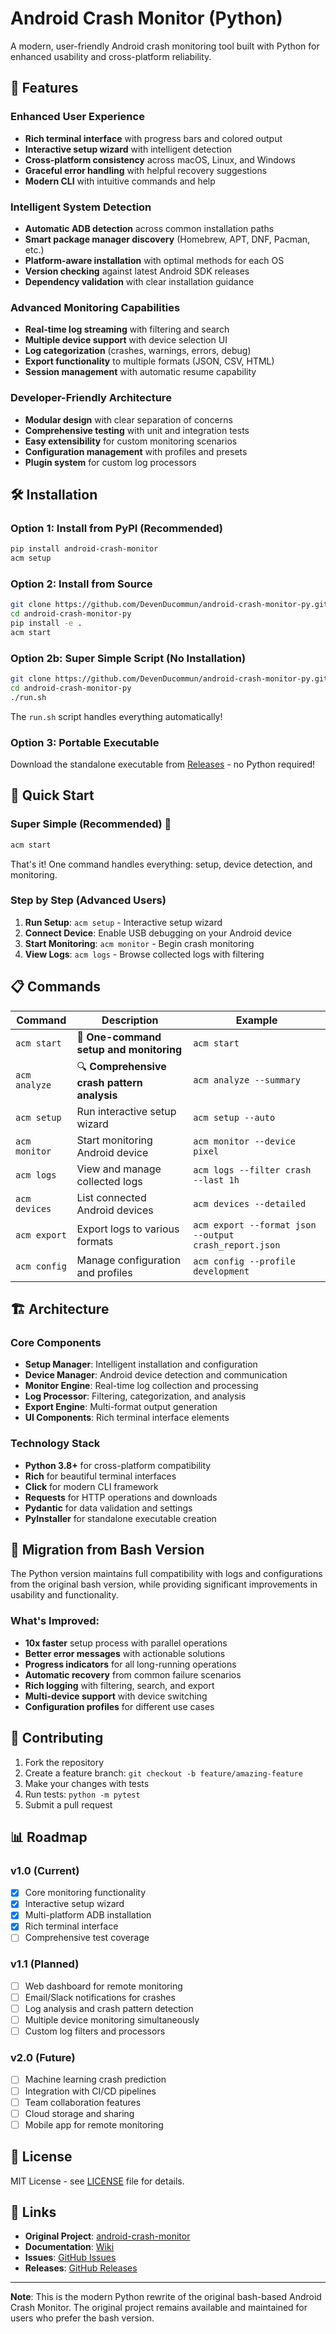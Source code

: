 # Android Crash Monitor (Python)

A modern, user-friendly Android crash monitoring tool built with Python for enhanced usability and cross-platform reliability.

## 🚀 Features

### Enhanced User Experience
- **Rich terminal interface** with progress bars and colored output
- **Interactive setup wizard** with intelligent detection
- **Cross-platform consistency** across macOS, Linux, and Windows
- **Graceful error handling** with helpful recovery suggestions
- **Modern CLI** with intuitive commands and help

### Intelligent System Detection
- **Automatic ADB detection** across common installation paths
- **Smart package manager discovery** (Homebrew, APT, DNF, Pacman, etc.)
- **Platform-aware installation** with optimal methods for each OS
- **Version checking** against latest Android SDK releases
- **Dependency validation** with clear installation guidance

### Advanced Monitoring Capabilities
- **Real-time log streaming** with filtering and search
- **Multiple device support** with device selection UI
- **Log categorization** (crashes, warnings, errors, debug)
- **Export functionality** to multiple formats (JSON, CSV, HTML)
- **Session management** with automatic resume capability

### Developer-Friendly Architecture
- **Modular design** with clear separation of concerns
- **Comprehensive testing** with unit and integration tests
- **Easy extensibility** for custom monitoring scenarios
- **Configuration management** with profiles and presets
- **Plugin system** for custom log processors

## 🛠 Installation

### Option 1: Install from PyPI (Recommended)
```bash
pip install android-crash-monitor
acm setup
```

### Option 2: Install from Source
```bash
git clone https://github.com/DevenDucommun/android-crash-monitor-py.git
cd android-crash-monitor-py
pip install -e .
acm start
```

### Option 2b: Super Simple Script (No Installation)
```bash
git clone https://github.com/DevenDucommun/android-crash-monitor-py.git
cd android-crash-monitor-py
./run.sh
```
The `run.sh` script handles everything automatically!

### Option 3: Portable Executable
Download the standalone executable from [Releases](../../releases) - no Python required!

## 🎯 Quick Start

### Super Simple (Recommended) 🚀
```bash
acm start
```
That's it! One command handles everything: setup, device detection, and monitoring.

### Step by Step (Advanced Users)
1. **Run Setup**: `acm setup` - Interactive setup wizard
2. **Connect Device**: Enable USB debugging on your Android device
3. **Start Monitoring**: `acm monitor` - Begin crash monitoring
4. **View Logs**: `acm logs` - Browse collected logs with filtering

## 📋 Commands

| Command | Description | Example |
|---------|-------------|---------|
| `acm start` | 🚀 **One-command setup and monitoring** | `acm start` |
| `acm analyze` | 🔍 **Comprehensive crash pattern analysis** | `acm analyze --summary` |
| `acm setup` | Run interactive setup wizard | `acm setup --auto` |
| `acm monitor` | Start monitoring Android device | `acm monitor --device pixel` |
| `acm logs` | View and manage collected logs | `acm logs --filter crash --last 1h` |
| `acm devices` | List connected Android devices | `acm devices --detailed` |
| `acm export` | Export logs to various formats | `acm export --format json --output crash_report.json` |
| `acm config` | Manage configuration and profiles | `acm config --profile development` |

## 🏗 Architecture

### Core Components
- **Setup Manager**: Intelligent installation and configuration
- **Device Manager**: Android device detection and communication  
- **Monitor Engine**: Real-time log collection and processing
- **Log Processor**: Filtering, categorization, and analysis
- **Export Engine**: Multi-format output generation
- **UI Components**: Rich terminal interface elements

### Technology Stack
- **Python 3.8+** for cross-platform compatibility
- **Rich** for beautiful terminal interfaces
- **Click** for modern CLI framework
- **Requests** for HTTP operations and downloads
- **Pydantic** for data validation and settings
- **PyInstaller** for standalone executable creation

## 🔄 Migration from Bash Version

The Python version maintains full compatibility with logs and configurations from the original bash version, while providing significant improvements in usability and functionality.

### What's Improved:
- **10x faster** setup process with parallel operations
- **Better error messages** with actionable solutions  
- **Progress indicators** for all long-running operations
- **Automatic recovery** from common failure scenarios
- **Rich logging** with filtering, search, and export
- **Multi-device support** with device switching
- **Configuration profiles** for different use cases

## 🤝 Contributing

1. Fork the repository
2. Create a feature branch: `git checkout -b feature/amazing-feature`
3. Make your changes with tests
4. Run tests: `python -m pytest`
5. Submit a pull request

## 📊 Roadmap

### v1.0 (Current)
- [x] Core monitoring functionality
- [x] Interactive setup wizard
- [x] Multi-platform ADB installation
- [x] Rich terminal interface
- [ ] Comprehensive test coverage

### v1.1 (Planned)
- [ ] Web dashboard for remote monitoring
- [ ] Email/Slack notifications for crashes
- [ ] Log analysis and crash pattern detection
- [ ] Multiple device monitoring simultaneously
- [ ] Custom log filters and processors

### v2.0 (Future)
- [ ] Machine learning crash prediction
- [ ] Integration with CI/CD pipelines
- [ ] Team collaboration features
- [ ] Cloud storage and sharing
- [ ] Mobile app for remote monitoring

## 📄 License

MIT License - see [LICENSE](LICENSE) file for details.

## 🔗 Links

- **Original Project**: [android-crash-monitor](https://github.com/DevenDucommun/android-crash-monitor)
- **Documentation**: [Wiki](../../wiki)
- **Issues**: [GitHub Issues](../../issues)
- **Releases**: [GitHub Releases](../../releases)

---

**Note**: This is the modern Python rewrite of the original bash-based Android Crash Monitor. The original project remains available and maintained for users who prefer the bash version.